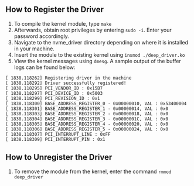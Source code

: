 ## How to Register the Driver

1. To compile the kernel module, type `make`
2. Afterwards, obtain root privileges by entering `sudo -i`. Enter your password accordingly.
3. Navigate to the nvme_driver directory depending on where it is installed in your machine.
4. Insert the module to the existing kernel using `insmod ./deep_driver.ko`
5. View the kernel messages using `dmesg`. A sample output of the buffer logs can be found below:

```
[ 1838.118262] Registering driver in the machine
[ 1838.118292] Driver successfully registered!
[ 1838.118295] PCI_VENDOR_ID : 0x15B7
[ 1838.118297] PCI_DEVICE_ID : 0x5003
[ 1838.118299] PCI_REVISION_ID : 0x1
[ 1838.118300] BASE_ADDRESS_REGISTER_0 - 0x00000010, VAL : 0x53400004
[ 1838.118301] BASE_ADDRESS_REGISTER_1 - 0x00000014, VAL : 0x0
[ 1838.118303] BASE_ADDRESS_REGISTER_2 - 0x00000018, VAL : 0x0
[ 1838.118304] BASE_ADDRESS_REGISTER_3 - 0x0000001C, VAL : 0x0
[ 1838.118305] BASE_ADDRESS_REGISTER_4 - 0x00000020, VAL : 0x0
[ 1838.118306] BASE_ADDRESS_REGISTER_5 - 0x00000024, VAL : 0x0
[ 1838.118307] PCI_INTERRUPT_LINE : 0xFF 
[ 1838.118309] PCI_INTERRUPT_PIN : 0x1
```

## How to Unregister the Driver

1. To remove the module from the kernel, enter the command `rmmod deep_driver`
